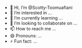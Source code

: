 - 👋 Hi, I’m @Scotty-Toomuafiani
- 👀 I’m interested in ...
- 🌱 I’m currently learning ...
- 💞️ I’m looking to collaborate on ...
- 📫 How to reach me ...
- 😄 Pronouns: ...
- ⚡ Fun fact: ...

<!---
Scotty-Toomuafiani/Scotty-Toomuafiani is a ✨ special ✨ repository because its `README.md` (this file) appears on your GitHub profile.
You can click the Preview link to take a look at your changes.
--->
